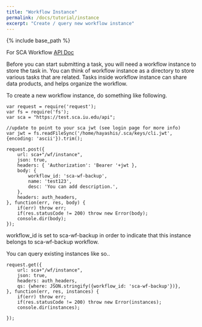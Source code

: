 ```yaml
---
title: "Workflow Instance"
permalink: /docs/tutorial/instance
excerpt: "Create / query new workflow instance"
---
```


{% include base_path %}

For SCA Workflow [API Doc](https://test.sca.iu.edu/wf/apidoc)

Before you can start submitting a task, you will need a workflow instance to store the task in. You can think of workflow instance as a 
directory to store various tasks that are related. Tasks inside workflow instance can share data products, and helps organize the workflow.

To create a new workflow instance, do something like following.

```
var request = require('request');
var fs = require('fs');
var sca = "https://test.sca.iu.edu/api";

//update to point to your sca jwt (see login page for more info)
var jwt = fs.readFileSync('/home/hayashis/.sca/keys/cli.jwt', {encoding: 'ascii'}).trim();

request.post({
    url: sca+"/wf/instance",
    json: true,
    headers: { 'Authorization': 'Bearer '+jwt },
    body: {
        workflow_id: 'sca-wf-backup',
        name: 'test123',
        desc: 'You can add description.',
    }, 
    headers: auth_headers,
}, function(err, res, body) {
    if(err) throw err;
    if(res.statusCode != 200) throw new Error(body);
    console.dir(body);
});

```

workflow_id is set to sca-wf-backup in order to indicate that this instance belongs to sca-wf-backup workflow.

You can query existing instances like so..

```
request.get({
    url: sca+"/wf/instance",
    json: true,
    headers: auth_headers,
    qs: {where: JSON.stringify({workflow_id: 'sca-wf-backup'})},
}, function(err, res, instances) {
    if(err) throw err;
    if(res.statusCode != 200) throw new Error(instances);
    console.dir(instances);
    
});
```


